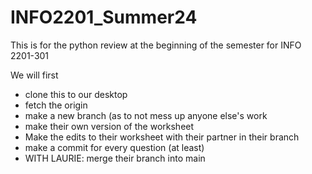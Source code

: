 # INFO2201_Summer24
This is for the python review at the beginning of the semester for INFO 2201-301

We will first
 - clone this to our desktop
 - fetch the origin
 - make a new branch (as to not mess up anyone else's work
 - make their own version of the worksheet
 - Make the edits to their worksheet with their partner in their branch
 - make a commit for every question (at least)
 - WITH LAURIE: merge their branch into main
